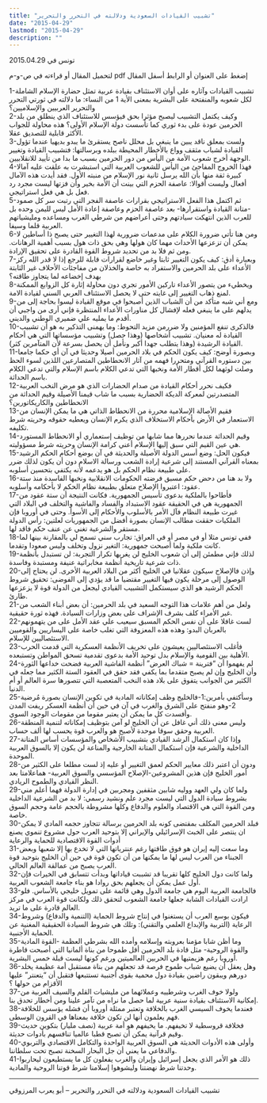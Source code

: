 ```yaml
---
title: "تشبيب القيادات السعودية ودلالته في التحرر والتحرير"
date: "2015-04-29"
lastmod: "2015-04-29"
description: ""
---
```

تونس في 2015.04.29

لتحميل المقال أو قراءته في ص-و-م pdf إضغط على العنوان أو الرابط أسفل المقال

1-تشبيب القيادات وآثاره على أوان الاستئناف بقيادة عربية تمثل حضارة الإسلام الشاملة لكل شعوبه والمنفتحة على البشرية بمعنى الأية 1 من النساء: ما دلالته في ثورتي التحرر والتحرير العربيين والإسلاميين؟  
2-وكيف يكتمل التشبيب ليصبح مؤثرا بحق فيؤسس للاستئناف الذي ينطلق من بلد الحرمين عودة على بدء ثوري كما تأسست دولة الإسلام الأولى؟ هذه محاولة للجواب الأكثر قابلية للتصديق عقلا.  
3-ولست بمعلق ناقد يبين ما ينبغي بل محلل ناصح يستقرئ ما يبدو بديهيا عندما تؤول القيادة لشباب مثقف وواع بالأخطار المحيطة ببلده وبرسالتها: فتشبيب القيادة وتغيير الوجهة أخرج شعوب الأمة من اليأس من دور الحرمين بسبب ما بدا من تأييد للانقلابيين.  
4-فهذا الخروج المفاجئ من اليأس للشعوب العربية التي استبشرت به علقت عليه آمالا كبيرة ثقة منها بأن الله يرسل ثانية نور الإسلام من منبته الأول. فقد أيدت هذه الآمال أفعال وليست أقوالا: عاصفة الحزم التي بينت أن الأمة بخير وأن فزتها ليست مجرد رد فعل بل هي فعل استراتيجي.  
5-ثم اكتمل هذا الفعل الاستراتيجي بقرارات عاصفة الفجر التي رتبت سر كل صمود -متانة القيادة واستقرارها- بعد عاصفة الحزم وعاصفة إعادة الأمل ليس لليمن وحده بل للعرب الذين انتهكت سيادتهم وحتى أعراضهم من شرطي الغرب ومساعده ومليشياتهم العربية قلما وسيفا.  
6-ومن هنا تأتي ضرورة الكلام على مدعمات ضرورية لهذا التغيير حتى يصبح ذا أساطين لا يمكن أن تزعزعها الأحداث مهما كان هولها وهي بحق ذات هول بسبب أهمية الرهانات. ومن ثم فلا بد من تحديد شروط القوة القادرة على تحقيق الإرادة.  
7-وبعبارة أدق: كيف يكون التغيير ثابتا وغير خاضع لقرارات قابلة للرجع إذا لا قدر الله ركز الأعداء على بلد الحرمين والاستفراد به خاصة والخذلان من مفاجئات الأحلاف غير الثابتة بهدف إخضاعه لما يتجاوز طاقته؟  
8-ويخطيء من يتصور الأعداء تاركين الأمور تجري دون محاولة إثارة كل الزوابع الممكنة لمنع ذهاب التغيير إلى غايته حتى لا يحصل الاستئناف العربي السني لقيادة الامة.  
9-ومع أني شبه متأكد من أن الشباب الذين أصبحوا في موقع القيادة ليسوا بحاجة إلى من يدلهم على ما ينبغي فعله لإفشال كل مناورات الأعداء المنتظرة فإني أرى من واجبي أن أقدم ما يمليه علي ضميري الوطني والديني.  
10-فالذكرى تنفع المؤمنين ولا ضررمن مزيد التحوط: وما يهمنى التذكير به هو أن تشبيب القيادة له معنيان. تشبيب أشخاصها (وهذا حصل) وتشبيب مؤسساتها التي هي أحكام القيادة الرشيدة (وهذا يتطلب جهدا أكبر ونأمل أن يحصل بسرعة لأن المتآمرين كثر).  
11-وبصورة أوضح: كيف يكون الحكم في بلاد الحرمين أصيلا وحديثا في آن أي حكما جامعا بين دستوره القرآني ومتحررا فهمه من آثار الانحطاطين المتصارعين اللذين لسوء الحظ وصلت لوثهما لكل أقطار الأمة ونخبها التي تدعي الكلام باسم الإسلام والتي تدعي الكلام باسم الحداثة.  
12-فكيف نحرر أحكام القيادة من صدام الحضارات الذي هو مرض النخب العربية المتصدرتين لمعركة الديكة الحضارية بسبب ما شاب قيمنا الأصيلة وقيم الحداثة من الانحطاطين والكاريكاتورين؟  
13-فقيم الأصالة الإسلامية محررة من الانحطاط الذاتي هي ما يمكن الإنسان من الاستعمار في الأرض بأحكام الاستخلاف الذي يكرم الإنسان ويعطيه حقوقه وحريته شرط تكليفه.  
14-وقيم الحداثة عندما نحررها مما شابها من توظيف إستعماري أو الانحطاط المستورد هي عين القيم التي سبق إليها الإسلام أعني كرامة الإنسان وحريته شرط مسؤوليته.  
15-فيكون الحل: وضع أسس الدولة الأصيلة والحديثة في آن بوضع أحكام الحكم الرشيد بمعناه القرآني المستند إلى شرعية إرادة الشعب ورسالة الاسلام دون أن يكون لذلك ضرر على طبيعة نظام الحكم بل هو يدعمه لأنه يكتفي بتحسين أسلوبه.  
16-ولا بد هنا من دحض حكم مسبق فرضته الحكومات الانقلابية ونخبها الفاسدة منذ ستة عقود: اعتبروا الإصلاح متعلق بطبيعة نظام الحكم لا بأحكامه وأسلوبه.  
17-فأطاحوا بالملكية بدعوى تأسيس الجمهورية. فكانت النتيجة أن ستة عقود من الجمهورية هي في الحقيقة عقود الاستبداد والفساد والفاشية والتخلف في البلاد التي غيرت طبيعة النظام فآل الأمر بالأسلوب والأحكام إلى الأسوأ. وحتى في أوروبا فإن الملكيات حققت مطالب الإنسان بصورة أفضل من الجمهوريات لعلتين: رأس الدولة مستقر والشرعية تغني عن عنف حكم فاقد لها.  
18-ففي تونس مثلا أو في مصر أو في العراق: تجارب سني تسمح لي بالمقارنة بينها لما كانت ملكية ولما أصبحت جمهورية: التغير نزول وتخلف وليس صعودا وتقدما.  
19-لذلك فإني مطمئن إلى أن شعوب الخليج لن يغريها تكرار التجربة: لن تستبدل بأنظمة ذات شرعية تاريخية أنظمة مخابراتية عنيفة ومستبدة وفاسدة.  
20-وإذن فالإصلاح سيكون عقلانيا في الخليج أكثر من البلاد العربية الأخرى. لن يحتاج إلى الوصول إلى مرحلة يكون فيها التغيير مقتضيا ما قد يؤدي إلى الفوضى: تحقيق شروط الحكم الرشيد هو الذي سيستكمل التشبيب القيادي ليجعل من الدولة قوة لا يزعزعها طارئ.  
21-ولعل من أهم علامات هذا التوجه السعيد في بلد الحرمين: أن بعض أبناء الشعب من غير الأمراء كلف بشرف الإشراف على بعض وزارات السيادة. فهذه ثورة حقيقية.  
22-لست غافلا على أن نفس الحكم المسبق سيعيب علي عقد الأمل على من يتهمونهم بالعربان البدو: وهذه هذه المعزوفة التي تغلب خاصة على اليساريين والقوميين الاستئصاليين للإسلام.  
23-فأغلب الاستئصاليين يعيشون على تخريف الأنظمة العسكرية التي قدمت الحرب الأهلية بين القومية والإسلام بدل توحيد الأمة بدعوى تقدمية تسحق المواطن وتستبعده.  
24-لم يفهموا أن “فترينة = شباك العرض” أنظمة الفاشية العربية فضحت خداعها الثورة وأن الخليج وإن لم يصبح متقدما بما يكفي فقد حقق في العقود الستة الكثير مما جعله في الكثير من الجوانب يتفوق على بلاد هذه النخب المتعصبة التي تتصورها سرة العالم أو أم الدنيا.  
25-وسأكتفي بأمرين:1-فالخليج وظف إمكاناته المادية في تكوين الإنسان بصورة مُرضية 2-وهو منفتح على الشرق والغرب في آن في حين أن أنظمة العسكر ريفت المدن وأفسدت كل ما يمكن أن يعتبر مقوما من مقومات الوجود السوي.  
26-وليس معنى ذلك أني غافل عن أن الخليج لو آمن بتوظيف إمكاناته لتنمية المنطقة العربية وحقق سوقا موحدة لأصبح هو والعرب قوة يحسب لها ألف حساب.  
27-وإذا كان استكمال الرشد القيادي بتشبيب الأشخاص والمؤسسات أساس المتانة الداخلية والشرعية فإن استكمال المتانة الخارجية والمناعة لن يكون إلا بالسوق العربية الموحدة.  
28-ودون أن اعتبر ذلك معايير الحكم لعمق التغيير أو عليه إذ لست مطلعا على الكثير من أمور الخليج فإن هذين المشروعين-الإصلاح المؤسسي والسوق العربية- هماعلامتا بعد النظر القيادي والطموح الريادي.  
29-ولما كان ولي العهد ووليه شابين مثقفين ومجربين في إدارة الدولة فهما أعلم مني بشروط سيادة الدول التي ليست مجرد علم ونشيد رسمي: لا بد من الشرعية الداخلية ومن القوة التي هي الاقتصاد والعلوم والدفاع وكلها مشروطة بالحجم عامة وحجم السوق خاصة.  
30-فبلد الحرمين المكلف بمقتضى كونه بلد الحرمين برسالة تتجاوز حجمه المادي لا يمكن ان ينتصر على الخبث الإسرائيلي والإيراني إلا بتوحيد العرب حول مشروع تنموي يصنع أدوات القوة الاقتصادية للحماية والرعاية  
31-وما سعت إليه إيران هو فوق طاقتها رغم عنترياتها التي لا تخدع بها إلا شعبها وبعض الجبناء من العرب ليس لها ما يمكنها من أن تكون قوة في حين أن الخليج بتوحيد قوة العرب يصبح من عمالقة العالم الحالي.  
32-ولما كانت دول الخليج كلها تقريبا قد تشببت قياداتها وبدأت تتسابق في الخيرات فإن أول عمل يمكن أن يجعلهم بحق روادا هو بناء جامعة الشعوب العربية.  
33-فالجامعة العربية اليوم هي جامعة الدول وهي قائمة على تمويل خليجي بالأساس. فلو ارادت القيادات الشابة جعلها جامعة الشعوب لتحقق ذلك ولكانت قوة العرب في مركز العالم قادرة على ما تريد.  
34-فيكون بوسع العرب أن يستغنوا في إنتاج شروط الحماية (التنمية والدفاع) وشروط الرعاية (التربية والإبداع العلمي والتقني): وتلك هي شروط السيادة الحقيقية المغنية عن الحماية الأجنبية.  
35-وما أظن شابا مؤمنا بعروبته وإسلامه وأمده الله بشرطي العظمة -القوة المادية والقوة الروحية- مثل قادة بلد الحرمين أقل طموحا من بناة ألمانيا التي أصبحت قاطرة أوروبا رغم هزيمتيها في الحربين العالميتين ورغم كونها ليست قبلة خمس البشرية.  
36-وهل يعقل أن يضيع شباب طموح فرصة قد تجعلهم من بناة مستقبل أمة عظيمة يخلد دورهم ويبقون راضين بقيادة دول محمية بقوى أجنبية تستتبعها فتقبل أن “يتعنتر” عليها الأقزام من حولها ؟  
37-ولولا خوف الغرب وشرطييه وعملائهما من مليشيات القلم والسيف العربية من إمكانية الاستئناف بقيادة سنية عربية لما حصل ما نراه من تآمر علينا ومن أخطار تحدق بنا.  
38-فعندما يخوف السيسي الغرب بالخلافة وتعتبر ممثلة أوروبا أن فشله يؤسس للخلافة فهم يعلمون أنها لن تكون خلافة بمعناها في القرون الوسطى.  
39-فخلافة قروسطية لا تخيفهم. ما يخيفهم هو أمة عربية (نصف مليار) بتكوين حديث وقيم قرآنية يمكن أن تصبح قطبا عالميا تنافسهم بأدوات حديثة.  
40-وأولى هذه الأدوات الحديثة هي السوق العربية الواحدة والتكامل الاقتصادي والتربوي والدفاعي ما يعني أن جل البحار السخنة تصبح تحت سلطاننا.  
41-ذلك هو الأمر الذي يجعل إسرائيل وإيران والغرب يفعلون كل ما يستطيعون ليحاربوا وحدتنا شرط نهضتنا وليشوهوا إسلامنا شرط قوتنا الروحية والمادية.

---

تشبيب القيادات السعودية ودلالته في التحرر والتحرير – أبو يعرب المرزوقي

###